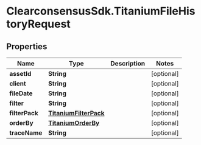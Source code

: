# ClearconsensusSdk.TitaniumFileHistoryRequest

## Properties

Name | Type | Description | Notes
------------ | ------------- | ------------- | -------------
**assetId** | **String** |  | [optional] 
**client** | **String** |  | [optional] 
**fileDate** | **String** |  | [optional] 
**filter** | **String** |  | [optional] 
**filterPack** | [**TitaniumFilterPack**](TitaniumFilterPack.md) |  | [optional] 
**orderBy** | [**TitaniumOrderBy**](TitaniumOrderBy.md) |  | [optional] 
**traceName** | **String** |  | [optional] 


